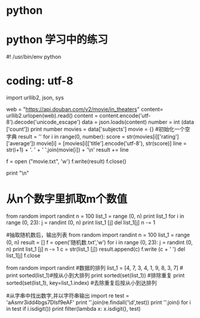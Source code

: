 # python
# python 学习中的练习


#! /usr/bin/env python
# coding: utf-8
import urllib2, json, sys

web = "https://api.douban.com/v2/movie/in_theaters"
content= urllib2.urlopen(web).read()
content = content.encode('utf-8').decode('unicode_escape')
data = json.loads(content)
number = int (data ['count'])
print number
movies = data['subjects']
movie = {} #初始化一个空字典
result = ''
for i in range(0, number):
    score = str(movies[i]['rating']['average'])
    movie[i] = [movies[i]['title'].encode('utf-8'), str(score)] 
    line = str(i+1) + '. ' + ' '.join(movie[i]) + '\n'
    result += line

f = open ("movie.txt", 'w')
f.write(result)
f.close()

print "\n"


# 从n个数字里抓取m个数值
from random import randint
n = 100
list_1 = range (0, n)
print list_1
for i in range (0, 23):
    j = randint (0, n)
    print list_1 [j]
    del list_1[j]
    n -= 1
    
    
#抽取随机数后，输出列表
from random import randint
n = 100
list_1 = range (0, n)
result = []
f = open('随机数.txt','w')
for i in range (0, 23):
    j = randint (0, n)
    print list_1 [j]
    n -= 1
    c = str(list_1 [j])
    result.append(c)
    f.write (c + ' ')
    del list_1[j]
f.close



from random import randint
#数据的排列
list_1 = [4, 7, 3, 4, 1, 9, 8, 3, 7] #
print sorted(list_1)#按从小到大排列
print sorted(set(list_1)) #排除重复
print sorted(set(list_1), key=list_1.index) #去除重复后按从小到达排列


#从字串中找出数字,并以字符串输出
import re
test = 'aAsmr3idd4bgs7Dlsf9eAF'
print ''.join(re.findall('\d',test))
print ''.join(i for i in test if i.isdigit())
print filter(lambda x: x.isdigit(), test)






